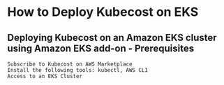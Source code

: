 # How to Deploy Kubecost on EKS

## Deploying Kubecost on an Amazon EKS cluster using Amazon EKS add-on - Prerequisites

```
Subscribe to Kubecost on AWS Marketplace
Install the following tools: kubectl, AWS CLI
Access to an EKS Cluster
```
